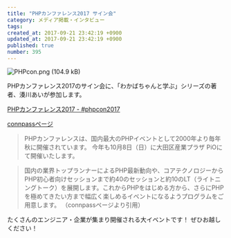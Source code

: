 ```yaml
---
title: "PHPカンファレンス2017 サイン会"
category: メディア掲載・インタビュー
tags: 
created_at: 2017-09-21 23:42:19 +0900
updated_at: 2017-09-21 23:42:19 +0900
published: true
number: 395
---
```


![PHPcon.png (104.9 kB)](https://img.esa.io/uploads/production/attachments/3412/2017/09/21/7092/76b3e945-700e-4df0-b3a2-6003795627ef.png)


PHPカンファレンス2017のサイン会に、「わかばちゃんと学ぶ」シリーズの著者、湊川あいが参加します。

[PHPカンファレンス2017 - #phpcon2017](http://phpcon.php.gr.jp/2017/)

[connpassページ](https://phpcon.connpass.com/event/65943/)

> PHPカンファレンスは、国内最大のPHPイベントとして2000年より毎年秋に開催されています。 今年も10月8日（日）に大田区産業プラザ PiOにて開催いたします。

> 国内の業界トップランナーによるPHP最新動向や、コアテクノロジーからPHP初心者向けセッションまで約40のセッションと約10のLT（ライトニングトーク）を展開します。これからPHPをはじめる方から、さらにPHPを極めてきたい方まで幅広く楽しめるイベントになるようプログラムをご用意します。
> （connpassページより引用）

たくさんのエンジニア・企業が集まり開催される大イベントです！
ぜひお越しください！


